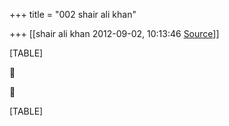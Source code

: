 +++
title = "002 shair ali khan"

+++
[[shair ali khan	2012-09-02, 10:13:46 [Source](https://groups.google.com/g/samskrita/c/PeND2GB9hmU)]]



[TABLE]





[TABLE]

